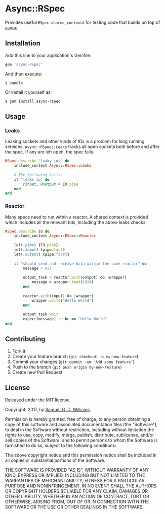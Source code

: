 # Async::RSpec

Provides useful `RSpec.shared_context`s for testing code that builds on top of [async].

[async]: https://github.com/socketry/async

## Installation

Add this line to your application's Gemfile:

```ruby
gem 'async-rspec'
```

And then execute:

	$ bundle

Or install it yourself as:

	$ gem install async-rspec

## Usage

### Leaks

Leaking sockets and other kinds of IOs is a problem for long running services. `Async::RSpec::Leaks` tracks all open sockets both before and after the spec. If any are left open, the spec fails.

```ruby
RSpec.describe "leaky ios" do
	include_context Async::RSpec::Leaks
	
	# The following fails:
	it "leaks io" do
		@input, @output = IO.pipe
	end
end
```

### Reactor

Many specs need to run within a reactor. A shared context is provided which includes all the relevant bits, including the above leaks checks.

```ruby
RSpec.describe IO do
	include_context Async::RSpec::Reactor
	
	let(:pipe) {IO.pipe}
	let(:input) {pipe.last}
	let(:output) {pipe.first}
	
	it "should send and receive data within the same reactor" do
		message = nil
		
		output_task = reactor.with(output) do |wrapper|
			message = wrapper.read(1024)
		end
		
		reactor.with(input) do |wrapper|
			wrapper.write("Hello World")
		end
		
		output_task.wait
		expect(message).to be == "Hello World"
end
```

## Contributing

1. Fork it
2. Create your feature branch (`git checkout -b my-new-feature`)
3. Commit your changes (`git commit -am 'Add some feature'`)
4. Push to the branch (`git push origin my-new-feature`)
5. Create new Pull Request

## License

Released under the MIT license.

Copyright, 2017, by [Samuel G. D. Williams](http://www.codeotaku.com/samuel-williams).

Permission is hereby granted, free of charge, to any person obtaining a copy
of this software and associated documentation files (the "Software"), to deal
in the Software without restriction, including without limitation the rights
to use, copy, modify, merge, publish, distribute, sublicense, and/or sell
copies of the Software, and to permit persons to whom the Software is
furnished to do so, subject to the following conditions:

The above copyright notice and this permission notice shall be included in
all copies or substantial portions of the Software.

THE SOFTWARE IS PROVIDED "AS IS", WITHOUT WARRANTY OF ANY KIND, EXPRESS OR
IMPLIED, INCLUDING BUT NOT LIMITED TO THE WARRANTIES OF MERCHANTABILITY,
FITNESS FOR A PARTICULAR PURPOSE AND NONINFRINGEMENT. IN NO EVENT SHALL THE
AUTHORS OR COPYRIGHT HOLDERS BE LIABLE FOR ANY CLAIM, DAMAGES OR OTHER
LIABILITY, WHETHER IN AN ACTION OF CONTRACT, TORT OR OTHERWISE, ARISING FROM,
OUT OF OR IN CONNECTION WITH THE SOFTWARE OR THE USE OR OTHER DEALINGS IN
THE SOFTWARE.
